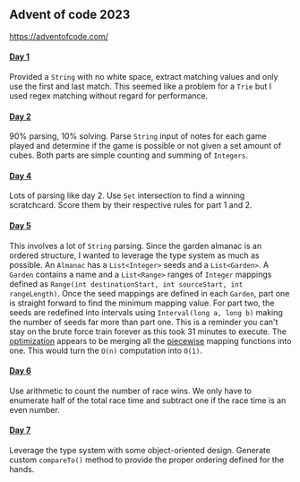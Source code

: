 ## Advent of code 2023

https://adventofcode.com/

#### [Day 1](https://github.com/ericbalawejder/advent-of-code/tree/main/src/main/java/aoc/year2023/day1)
Provided a `String` with no white space, extract matching values and only use the first and last match. This
seemed like a problem for a `Trie` but I used regex matching without regard for performance.

#### [Day 2](https://github.com/ericbalawejder/advent-of-code/tree/main/src/main/java/aoc/year2023/day2)
90% parsing, 10% solving. Parse `String` input of notes for each game played and determine if the game is possible
or not given a set amount of cubes. Both parts are simple counting and summing of `Integers`.

#### [Day 4](https://github.com/ericbalawejder/advent-of-code/tree/main/src/main/java/aoc/year2023/day4)
Lots of parsing like day 2. Use `Set` intersection to find a winning scratchcard. Score them by their respective rules
for part 1 and 2.

#### [Day 5](https://github.com/ericbalawejder/advent-of-code/tree/main/src/main/java/aoc/year2023/day5)
This involves a lot of `String` parsing. Since the garden almanac is an ordered structure, I wanted to leverage the type
system as much as possible. An `Almanac` has a `List<Integer>` seeds and a `List<Garden>`. A `Garden` contains a
name and a `List<Range>` ranges of `Integer` mappings defined as
`Range(int destinationStart, int sourceStart, int rangeLength)`. Once the seed mappings are defined in each `Garden`,
part one is straight forward to find the minimum mapping value. For part two, the seeds are redefined into intervals
using `Interval(long a, long b)` making the number of seeds far more than part one. This is a reminder you can't stay
on the brute force train forever as this took 31 minutes to execute. The
[optimization](https://github.com/steven-terrana/advent-of-code/blob/main/2023/day05/latex.md) appears to be merging
all the [piecewise](https://en.wikipedia.org/wiki/Piecewise) mapping functions into one. This would turn the `O(n)`
computation into `O(1)`.

#### [Day 6](https://github.com/ericbalawejder/advent-of-code/tree/main/src/main/java/aoc/year2023/day6)
Use arithmetic to count the number of race wins. We only have to enumerate half of the total race time and subtract
one if the race time is an even number.

#### [Day 7](https://github.com/ericbalawejder/advent-of-code/tree/main/src/main/java/aoc/year2023/day7)
Leverage the type system with some object-oriented design. Generate custom `compareTo()` method to provide the proper
ordering defined for the hands.
